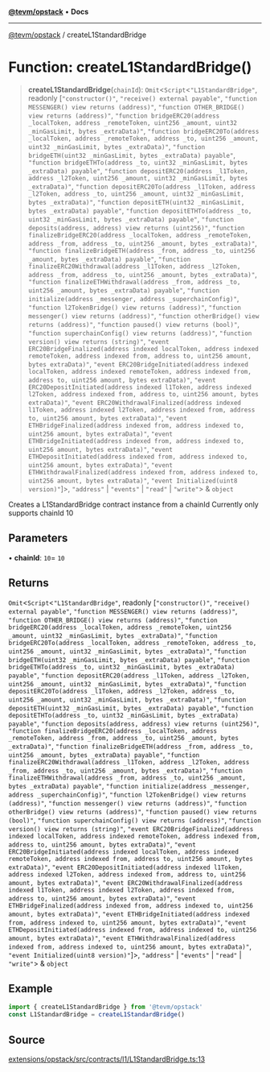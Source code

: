 [**@tevm/opstack**](../README.md) • **Docs**

***

[@tevm/opstack](../globals.md) / createL1StandardBridge

# Function: createL1StandardBridge()

> **createL1StandardBridge**(`chainId`): `Omit`\<`Script`\<`"L1StandardBridge"`, readonly [`"constructor()"`, `"receive() external payable"`, `"function MESSENGER() view returns (address)"`, `"function OTHER_BRIDGE() view returns (address)"`, `"function bridgeERC20(address _localToken, address _remoteToken, uint256 _amount, uint32 _minGasLimit, bytes _extraData)"`, `"function bridgeERC20To(address _localToken, address _remoteToken, address _to, uint256 _amount, uint32 _minGasLimit, bytes _extraData)"`, `"function bridgeETH(uint32 _minGasLimit, bytes _extraData) payable"`, `"function bridgeETHTo(address _to, uint32 _minGasLimit, bytes _extraData) payable"`, `"function depositERC20(address _l1Token, address _l2Token, uint256 _amount, uint32 _minGasLimit, bytes _extraData)"`, `"function depositERC20To(address _l1Token, address _l2Token, address _to, uint256 _amount, uint32 _minGasLimit, bytes _extraData)"`, `"function depositETH(uint32 _minGasLimit, bytes _extraData) payable"`, `"function depositETHTo(address _to, uint32 _minGasLimit, bytes _extraData) payable"`, `"function deposits(address, address) view returns (uint256)"`, `"function finalizeBridgeERC20(address _localToken, address _remoteToken, address _from, address _to, uint256 _amount, bytes _extraData)"`, `"function finalizeBridgeETH(address _from, address _to, uint256 _amount, bytes _extraData) payable"`, `"function finalizeERC20Withdrawal(address _l1Token, address _l2Token, address _from, address _to, uint256 _amount, bytes _extraData)"`, `"function finalizeETHWithdrawal(address _from, address _to, uint256 _amount, bytes _extraData) payable"`, `"function initialize(address _messenger, address _superchainConfig)"`, `"function l2TokenBridge() view returns (address)"`, `"function messenger() view returns (address)"`, `"function otherBridge() view returns (address)"`, `"function paused() view returns (bool)"`, `"function superchainConfig() view returns (address)"`, `"function version() view returns (string)"`, `"event ERC20BridgeFinalized(address indexed localToken, address indexed remoteToken, address indexed from, address to, uint256 amount, bytes extraData)"`, `"event ERC20BridgeInitiated(address indexed localToken, address indexed remoteToken, address indexed from, address to, uint256 amount, bytes extraData)"`, `"event ERC20DepositInitiated(address indexed l1Token, address indexed l2Token, address indexed from, address to, uint256 amount, bytes extraData)"`, `"event ERC20WithdrawalFinalized(address indexed l1Token, address indexed l2Token, address indexed from, address to, uint256 amount, bytes extraData)"`, `"event ETHBridgeFinalized(address indexed from, address indexed to, uint256 amount, bytes extraData)"`, `"event ETHBridgeInitiated(address indexed from, address indexed to, uint256 amount, bytes extraData)"`, `"event ETHDepositInitiated(address indexed from, address indexed to, uint256 amount, bytes extraData)"`, `"event ETHWithdrawalFinalized(address indexed from, address indexed to, uint256 amount, bytes extraData)"`, `"event Initialized(uint8 version)"`]\>, `"address"` \| `"events"` \| `"read"` \| `"write"`\> & `object`

Creates a L1StandardBridge contract instance from a chainId
Currently only supports chainId 10

## Parameters

• **chainId**: `10`= `10`

## Returns

`Omit`\<`Script`\<`"L1StandardBridge"`, readonly [`"constructor()"`, `"receive() external payable"`, `"function MESSENGER() view returns (address)"`, `"function OTHER_BRIDGE() view returns (address)"`, `"function bridgeERC20(address _localToken, address _remoteToken, uint256 _amount, uint32 _minGasLimit, bytes _extraData)"`, `"function bridgeERC20To(address _localToken, address _remoteToken, address _to, uint256 _amount, uint32 _minGasLimit, bytes _extraData)"`, `"function bridgeETH(uint32 _minGasLimit, bytes _extraData) payable"`, `"function bridgeETHTo(address _to, uint32 _minGasLimit, bytes _extraData) payable"`, `"function depositERC20(address _l1Token, address _l2Token, uint256 _amount, uint32 _minGasLimit, bytes _extraData)"`, `"function depositERC20To(address _l1Token, address _l2Token, address _to, uint256 _amount, uint32 _minGasLimit, bytes _extraData)"`, `"function depositETH(uint32 _minGasLimit, bytes _extraData) payable"`, `"function depositETHTo(address _to, uint32 _minGasLimit, bytes _extraData) payable"`, `"function deposits(address, address) view returns (uint256)"`, `"function finalizeBridgeERC20(address _localToken, address _remoteToken, address _from, address _to, uint256 _amount, bytes _extraData)"`, `"function finalizeBridgeETH(address _from, address _to, uint256 _amount, bytes _extraData) payable"`, `"function finalizeERC20Withdrawal(address _l1Token, address _l2Token, address _from, address _to, uint256 _amount, bytes _extraData)"`, `"function finalizeETHWithdrawal(address _from, address _to, uint256 _amount, bytes _extraData) payable"`, `"function initialize(address _messenger, address _superchainConfig)"`, `"function l2TokenBridge() view returns (address)"`, `"function messenger() view returns (address)"`, `"function otherBridge() view returns (address)"`, `"function paused() view returns (bool)"`, `"function superchainConfig() view returns (address)"`, `"function version() view returns (string)"`, `"event ERC20BridgeFinalized(address indexed localToken, address indexed remoteToken, address indexed from, address to, uint256 amount, bytes extraData)"`, `"event ERC20BridgeInitiated(address indexed localToken, address indexed remoteToken, address indexed from, address to, uint256 amount, bytes extraData)"`, `"event ERC20DepositInitiated(address indexed l1Token, address indexed l2Token, address indexed from, address to, uint256 amount, bytes extraData)"`, `"event ERC20WithdrawalFinalized(address indexed l1Token, address indexed l2Token, address indexed from, address to, uint256 amount, bytes extraData)"`, `"event ETHBridgeFinalized(address indexed from, address indexed to, uint256 amount, bytes extraData)"`, `"event ETHBridgeInitiated(address indexed from, address indexed to, uint256 amount, bytes extraData)"`, `"event ETHDepositInitiated(address indexed from, address indexed to, uint256 amount, bytes extraData)"`, `"event ETHWithdrawalFinalized(address indexed from, address indexed to, uint256 amount, bytes extraData)"`, `"event Initialized(uint8 version)"`]\>, `"address"` \| `"events"` \| `"read"` \| `"write"`\> & `object`

## Example

```ts
import { createL1StandardBridge } from '@tevm/opstack'
const L1StandardBridge = createL1StandardBridge()
```

## Source

[extensions/opstack/src/contracts/l1/L1StandardBridge.ts:13](https://github.com/evmts/tevm-monorepo/blob/main/extensions/opstack/src/contracts/l1/L1StandardBridge.ts#L13)
